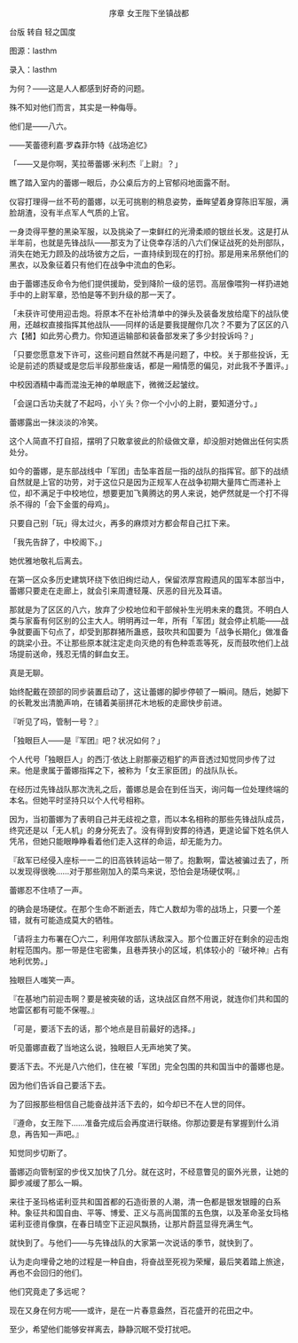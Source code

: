 <p align="center">序章 女王陛下坐镇战都</p>

台版 转自 轻之国度

图源：lasthm

录入：lasthm

为何？——这是人人都感到好奇的问题。

殊不知对他们而言，其实是一种侮辱。

他们是——八六。

——芙蕾德利嘉·罗森菲尔特《战场追忆》

「——又是你啊，芙拉蒂蕾娜·米利杰『上尉』？」

瞧了踏入室内的蕾娜一眼后，办公桌后方的上官郁闷地面露不耐。

仪容打理得一丝不苟的蕾娜，以无可挑剔的稍息姿势，垂眸望着身穿陈旧军服，满脸胡渣，没有半点军人气质的上官。

一身烫得平整的黑染军服，以及挑染了一束鲜红的光滑柔顺的银丝长发。这是打从半年前，也就是先锋战队——那支为了让侥幸存活的八六们保证战死的处刑部队，消失在她无力顾及的战场彼方之后，一直持续到现在的打扮。那是用来吊祭他们的黑衣，以及象征着只有他们在战争中流血的色彩。

由于蕾娜违反命令为他们提供援助，受到降阶一级的惩罚。高层像喂狗一样扔进她手中的上尉军章，恐怕是等不到升级的那一天了。

「未获许可使用迎击炮。将原本不在补给清单中的弹头及装备发放给麾下的战队使用，还越权直接指挥其他战队——同样的话是要我提醒你几次？不要为了区区的八六【猪】如此劳心费力。你知道运输部和装备部发来了多少封投诉吗？」

「只要您愿意发下许可，这些问题自然就不再是问题了，中校。关于那些投诉，无论是前述的质疑或是您后半段那些废话，都是一厢情愿的偏见，对此我不予置评。」

中校因酒精中毒而混浊无神的单眼底下，微微泛起皱纹。

「会逞口舌功夫就了不起吗，小丫头？你一个小小的上尉，要知道分寸。」

蕾娜露出一抹淡淡的冷笑。

这个人简直不打自招，摆明了只敢拿彼此的阶级做文章，却没胆对她做出任何实质处分。

如今的蕾娜，是东部战线中「军团」击坠率首屈一指的战队的指挥官。部下的战绩自然就是上官的功劳，对于这位只是因为正规军人在战争初期大量阵亡而递补上位，却不满足于中校地位，想要更加飞黄腾达的男人来说，她俨然就是一个打不得杀不得的「会下金蛋的母鸡」。

只要自己别「玩」得太过火，再多的麻烦对方都会帮自己扛下来。

「我先告辞了，中校阁下。」

她优雅地敬礼后离去。

在第一区众多历史建筑环绕下依旧绚烂动人，保留浓厚宫殿遗风的国军本部当中，蕾娜只要走在走廊上，就会引来周遭轻蔑、厌恶的目光及耳语。

那就是为了区区的八六，放弃了少校地位和干部候补生光明未来的蠢货。不明白人类与家畜有何区别的公主大人。明明再过一年，所有「军团」就会停止机能——战争就要画下句点了，却受到那群猪所蛊惑，鼓吹共和国要为「战争长期化」做准备的跳梁小丑。不让那些原本就注定走向灭绝的有色种乖乖等死，反而鼓吹他们上战场提前送命，残忍无情的鲜血女王。

真是无聊。

始终配戴在颈部的同步装置启动了，这让蕾娜的脚步停顿了一瞬间。随后，她脚下的长靴发出清脆声响，在铺着美丽拼花木地板的走廊快步前进。

『听见了吗，管制一号？』

「独眼巨人——是『军团』吧？状况如何？」

个人代号「独眼巨人」的西汀·依达上尉那豪迈粗犷的声音透过知觉同步传了过来。他是隶属于蕾娜指挥之下，被称为「女王家臣团」的战队队长。

在经历过先锋战队那次洗礼之后，蕾娜总是会在到任当天，询问每一位处理终端的本名。但她平时坚持只以个人代号相称。

因为，当初蕾娜为了表明自己并无歧视之意，而以本名相称的那些先锋战队成员，终究还是以「无人机」的身分死去了。没有得到安葬的待遇，更遑论留下姓名供人凭吊，但她只能眼睁睁看着他们走入这样的命运，却无能为力。

『敌军已经侵入座标一一二的旧高铁转运站一带了。抱歉啊，雷达被骗过去了，所以发现得很晚……对于那些刚加入的菜鸟来说，恐怕会是场硬仗啊。』

蕾娜忍不住啧了一声。

的确会是场硬仗。在那个生命不断逝去，阵亡人数却为零的战场上，只要一个差错，就有可能造成莫大的牺牲。

「请将主力布署在〇六二，利用佯攻部队诱敌深入。那个位置正好在剩余的迎击炮射程范围内。那一带是住宅密集，且巷弄狭小的区域，机体较小的『破坏神』占有地利优势。」

独眼巨人嗤笑一声。

『在基地门前迎击啊？要是被突破的话，这块战区自然不用说，就连你们共和国的地雷区都有可能不保喔。』

「可是，要活下去的话，那个地点是目前最好的选择。」

听见蕾娜直截了当地这么说，独眼巨人无声地笑了笑。

要活下去。不光是八六他们，住在被「军团」完全包围的共和国当中的蕾娜也是。

因为他们告诉自己要活下去。

为了回报那些相信自己能奋战并活下去的，如今却已不在人世的同伴。

『遵命，女王陛下……准备完成后会再度进行联络。你那边要是有掌握到什么消息，再告知一声吧。』

知觉同步切断了。

蕾娜迈向管制室的步伐又加快了几分。就在这时，不经意瞥见的窗外光景，让她的脚步减缓了那么一瞬。

来往于圣玛格诺利亚共和国首都的石造街景的人潮，清一色都是银发银瞳的白系种。象征共和国自由、平等、博爱、正义与高尚国策的五色旗，以及革命圣女玛格诺利亚德肖像旗，在春日晴空下正迎风飘扬，让那片蔚蓝显得充满生气。

就快到了。与他们——与先锋战队的大家第一次说话的季节，就快到了。

认为走向埋骨之地的过程是一种自由，将奋战至死视为荣耀，最后笑着踏上旅途，再也不会回归的他们。

他们究竟走了多远呢？

现在又身在何方呢——或许，是在一片春意盎然，百花盛开的花田之中。

至少，希望他们能够安祥离去，静静沉眠不受打扰吧。

